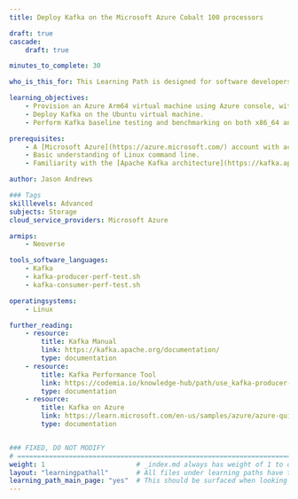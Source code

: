 ```yaml
---
title: Deploy Kafka on the Microsoft Azure Cobalt 100 processors 

draft: true
cascade:
    draft: true

minutes_to_complete: 30   

who_is_this_for: This Learning Path is designed for software developers looking to migrate their Kafka workloads from x86_64 to Arm-based platforms, specifically on the Microsoft Azure Cobalt 100 processors.

learning_objectives: 
    - Provision an Azure Arm64 virtual machine using Azure console, with Ubuntu Pro 24.04 LTS as the base image.
    - Deploy Kafka on the Ubuntu virtual machine.
    - Perform Kafka baseline testing and benchmarking on both x86_64 and Arm64 virtual machines.

prerequisites:
    - A [Microsoft Azure](https://azure.microsoft.com/) account with access to Cobalt 100 based instances (Dpsv6). 
    - Basic understanding of Linux command line.
    - Familiarity with the [Apache Kafka architecture](https://kafka.apache.org/) and deployment practices on Arm64 platforms.

author: Jason Andrews

### Tags
skilllevels: Advanced
subjects: Storage
cloud_service_providers: Microsoft Azure

armips:
    - Neoverse

tools_software_languages:
    - Kafka
    - kafka-producer-perf-test.sh
    - kafka-consumer-perf-test.sh

operatingsystems:
    - Linux

further_reading:
    - resource:
        title: Kafka Manual
        link: https://kafka.apache.org/documentation/
        type: documentation
    - resource:
        title: Kafka Performance Tool
        link: https://codemia.io/knowledge-hub/path/use_kafka-producer-perf-testsh_how_to_set_producer_config_at_kafka_210-0820
        type: documentation
    - resource:        
        title: Kafka on Azure
        link: https://learn.microsoft.com/en-us/samples/azure/azure-quickstart-templates/kafka-ubuntu-multidisks/
        type: documentation


### FIXED, DO NOT MODIFY
# ================================================================================
weight: 1                       # _index.md always has weight of 1 to order correctly
layout: "learningpathall"       # All files under learning paths have this same wrapper
learning_path_main_page: "yes"  # This should be surfaced when looking for related content. Only set for _index.md of learning path content.
---
```

